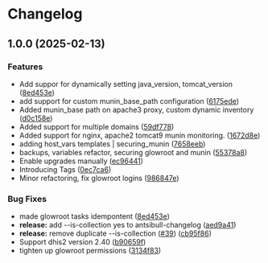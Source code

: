 # Changelog

## 1.0.0 (2025-02-13)


### Features

* Add suppor for dynamically setting java_version, tomcat_version ([8ed453e](https://github.com/dhis2/dhis2-server-tools/commit/8ed453e05bced638fea84be1a5e472b89a965810))
* add support for custom munin_base_path configuration ([6175ede](https://github.com/dhis2/dhis2-server-tools/commit/6175ede7a0967225e88ca1c62f5396faa6863423))
* Added munin_base path on apache3 proxy, custom dynamic inventory ([d0c158e](https://github.com/dhis2/dhis2-server-tools/commit/d0c158eab83f2a47b996313c544631569d40d546))
* Added support for multiple domains ([59df778](https://github.com/dhis2/dhis2-server-tools/commit/59df778eb51acff11cbdd608182e5520332f01ca))
* Added support for nginx, apache2 tomcat9  munin monitoring. ([1672d8e](https://github.com/dhis2/dhis2-server-tools/commit/1672d8eecb512abb6f7ad7f9bcff79a2321d2f58))
* adding host_vars templates | securing_munin ([7658eeb](https://github.com/dhis2/dhis2-server-tools/commit/7658eeb4e08b19b1d83230f7b858529c3a94f7c5))
* backups, variables refactor, securing glowroot and munin ([55378a8](https://github.com/dhis2/dhis2-server-tools/commit/55378a8fb856e87bfff2b1de035275c84adf2573))
* Enable upgrades manually ([ec96441](https://github.com/dhis2/dhis2-server-tools/commit/ec964415d26823abdf88fb2dd2f000e70ba19066))
* Introducing Tags ([0ec7ca6](https://github.com/dhis2/dhis2-server-tools/commit/0ec7ca66f8c8f8edd023f6efdbfa65d7e69d94a7))
* Minor refactoring, fix glowroot logins ([986847e](https://github.com/dhis2/dhis2-server-tools/commit/986847ea9242a4845b8d9942931d99c02bdce579))


### Bug Fixes

* made glowroot tasks idempontent ([8ed453e](https://github.com/dhis2/dhis2-server-tools/commit/8ed453e05bced638fea84be1a5e472b89a965810))
* **release:** add --is-collection yes to antsibull-changelog ([aed9a41](https://github.com/dhis2/dhis2-server-tools/commit/aed9a4130594b4894881ba880110f5e4655d4626))
* **release:** remove duplicate --is-collection ([#39](https://github.com/dhis2/dhis2-server-tools/issues/39)) ([cb95f86](https://github.com/dhis2/dhis2-server-tools/commit/cb95f86db6446a08efb8e9ceaa58b9c3e496bfcb))
* Support dhis2 version  2.40 ([b90659f](https://github.com/dhis2/dhis2-server-tools/commit/b90659fcf1dfefaf24983cd5c1e493d5b5274594))
* tighten up glowroot permissions ([3134f83](https://github.com/dhis2/dhis2-server-tools/commit/3134f835e3a4446b3bc2b96bcff4f30c5aeac7e7))

